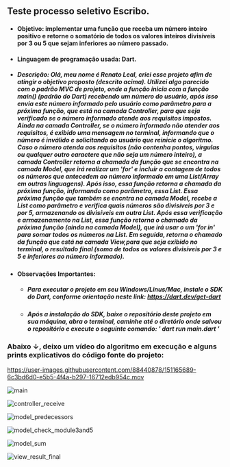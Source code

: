 ## Teste processo seletivo Escribo.

-  #### Objetivo: implementar uma função que receba um número inteiro positivo e retorne o somatório de todos os valores inteiros divisíveis por 3 ou 5 que sejam inferiores ao número passado.
-  #### Linguagem de programação usada: Dart.

-  ##### Descrição: Olá, meu nome é Renato Leal, criei esse projeto afim de atingir o objetivo proposto (descrito acima). Utilizei algo parecido com o padrão MVC de projeto, onde a função inicia com a função main() (padrão do Dart) recebendo um número do usuário, após isso envia este número informado pelo usuário como parâmetro para a próxima função, que está na camada Controller, para que seja verificado se o número informado atende aos requisitos impostos. Ainda na camada Controller, se o número informado não atender aos requisitos, é exibido uma mensagem no terminal, informando que o número é inválido e solicitando ao usuário que reinicie o algoritmo. Caso o número atenda aos requisitos (não contenha pontos, vírgulas ou qualquer outro caractere que não seja um número inteiro), a camada Controller retorna a chamada da função que se encontra na camada Model, que irá realizar um 'for' e incluir a contagem de todos os números que antecedem ao número informado em uma List(Array em outras linguagens). Após isso, essa função retorna a chamada da próxima função, informando como parâmetro, essa List. Essa próxima função que também se encntra na camada Model, recebe a List como parâmetro e verifica quais números são divisíveis por 3 e por 5, armazenando os divisíveis em outra List. Após essa verificação e armazenamento na List, essa função retorna o chamado da próxima função (ainda na camada Model), que irá usar o um 'for in' para somar todos os números na List. Em seguida, retorna o chamado da função que está na camada View,para que seja exibido no terminal, o resultado final (soma de todos os valores divisíveis por 3 e 5 e inferiores ao número informado).

*  #### Observações Importantes:
   -  ##### Para executar o projeto em seu Windows/Linus/Mac, instale o SDK do Dart, conforme orientação neste link: https://dart.dev/get-dart
   -  ##### Após a instalação do SDK, baixe o repositório deste projeto em sua máquina, abra o terminal, caminhe até o diretório onde salvou o repositório e execute o seguinte comando: ' dart run main.dart '

### Abaixo ↓, deixo um vídeo do algoritmo em execução e alguns prints explicativos do código fonte do projeto:




https://user-images.githubusercontent.com/88440878/151165689-6c3bd6d0-e5b5-4f4a-b297-16712edb954c.mov




![main](https://user-images.githubusercontent.com/88440878/151158055-f3399b96-b25e-48c0-9b20-dfeea00cb4a2.png)

![controller_receive](https://user-images.githubusercontent.com/88440878/151158204-093b1fb6-8c6d-4146-9654-ebde3edd8976.png)

![model_predecessors](https://user-images.githubusercontent.com/88440878/151158226-4f7be917-eaa2-4e04-8ca5-fdf0ca91425e.png)

![model_check_module3and5](https://user-images.githubusercontent.com/88440878/151158245-19c5323c-fa2a-4232-948a-431d140d350d.png)

![model_sum](https://user-images.githubusercontent.com/88440878/151158262-04f21c91-32a3-4928-a322-da4efa256455.png)

![view_result_final](https://user-images.githubusercontent.com/88440878/151158273-81d9b70b-a224-4b62-ae74-8f6602a7a624.png)


